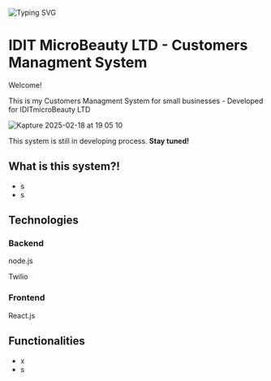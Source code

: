 ![Typing SVG](https://readme-typing-svg.demolab.com?font=Fira+Code&size=22&pause=1000&color=F70000&width=435&lines=Hey%2C+I'm+Yarin!;Welcome+to+my+GitHub!)

# IDIT MicroBeauty LTD - Customers Managment System

Welcome!

This is my Customers Managment System for small businesses - Developed for IDITmicroBeauty LTD

![Kapture 2025-02-18 at 19 05 10](https://github.com/user-attachments/assets/494a3f77-e6e2-4eaf-bd3a-da24f03b4770)

This system is still in developing process. **Stay tuned!**

## What is this system?!

- s
- s

## Technologies

### Backend

node.js

Twilio


### Frontend

React.js

## Functionalities

- x
- s



